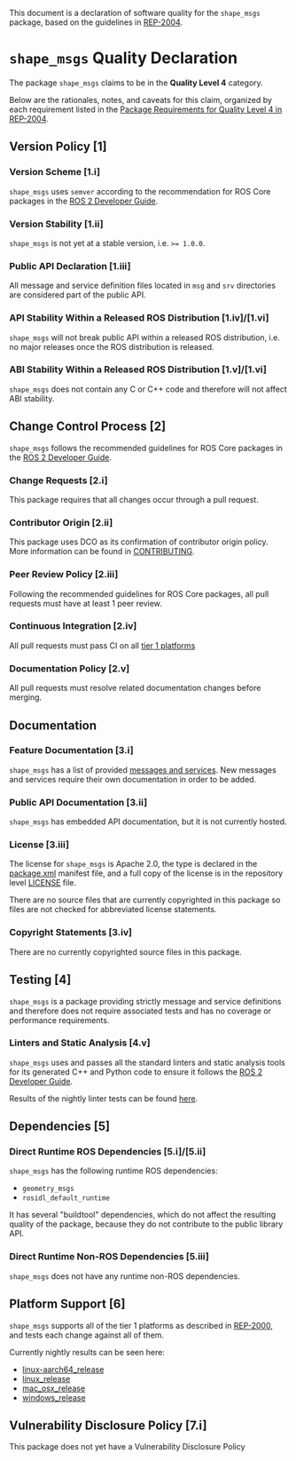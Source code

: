 This document is a declaration of software quality for the `shape_msgs` package, based on the guidelines in [REP-2004](https://www.ros.org/reps/rep-2004.html).

# `shape_msgs` Quality Declaration

The package `shape_msgs` claims to be in the **Quality Level 4** category.

Below are the rationales, notes, and caveats for this claim, organized by each requirement listed in the [Package Requirements for Quality Level 4 in REP-2004](https://www.ros.org/reps/rep-2004.html).

## Version Policy [1]

### Version Scheme [1.i]

`shape_msgs` uses `semver` according to the recommendation for ROS Core packages in the [ROS 2 Developer Guide](https://index.ros.org/doc/ros2/Contributing/Developer-Guide/#versioning).

### Version Stability [1.ii]

`shape_msgs` is not yet at a stable version, i.e. `>= 1.0.0`.

### Public API Declaration [1.iii]

All message and service definition files located in `msg` and `srv` directories are considered part of the public API.

### API Stability Within a Released ROS Distribution [1.iv]/[1.vi]

`shape_msgs` will not break public API within a released ROS distribution, i.e. no major releases once the ROS distribution is released.

### ABI Stability Within a Released ROS Distribution [1.v]/[1.vi]

`shape_msgs` does not contain any C or C++ code and therefore will not affect ABI stability.

## Change Control Process [2]

`shape_msgs` follows the recommended guidelines for ROS Core packages in the [ROS 2 Developer Guide](https://index.ros.org/doc/ros2/Contributing/Developer-Guide/#package-requirements).

### Change Requests [2.i]

This package requires that all changes occur through a pull request.

### Contributor Origin [2.ii]

This package uses DCO as its confirmation of contributor origin policy. More information can be found in [CONTRIBUTING](../CONTRIBUTING.md).

### Peer Review Policy [2.iii]

Following the recommended guidelines for ROS Core packages, all pull requests must have at least 1 peer review.

### Continuous Integration [2.iv]

All pull requests must pass CI on all [tier 1 platforms](https://www.ros.org/reps/rep-2000.html#support-tiers)

### Documentation Policy [2.v]

All pull requests must resolve related documentation changes before merging.

## Documentation

### Feature Documentation [3.i]

`shape_msgs` has a list of provided [messages and services](README.md).
New messages and services require their own documentation in order to be added.

### Public API Documentation [3.ii]

`shape_msgs` has embedded API documentation, but it is not currently hosted.

### License [3.iii]

The license for `shape_msgs` is Apache 2.0, the type is declared in the [package.xml](package.xml) manifest file, and a full copy of the license is in the repository level [LICENSE](../LICENSE) file.

There are no source files that are currently copyrighted in this package so files are not checked for abbreviated license statements.

### Copyright Statements [3.iv]

There are no currently copyrighted source files in this package.

## Testing [4]

`shape_msgs` is a package providing strictly message and service definitions and therefore does not require associated tests and has no coverage or performance requirements.

### Linters and Static Analysis [4.v]

`shape_msgs` uses and passes all the standard linters and static analysis tools for its generated C++ and Python code to ensure it follows the [ROS 2 Developer Guide](https://index.ros.org/doc/ros2/Contributing/Developer-Guide/#linters).

Results of the nightly linter tests can be found [here](http://build.ros2.org/view/Epr/job/Epr__common_interfaces__ubuntu_bionic_amd64/lastBuild/testReport/shape_msgs/).

## Dependencies [5]

### Direct Runtime ROS Dependencies [5.i]/[5.ii]

`shape_msgs` has the following runtime ROS dependencies:
* `geometry_msgs`
* `rosidl_default_runtime`

It has several "buildtool" dependencies, which do not affect the resulting quality of the package, because they do not contribute to the public library API.

### Direct Runtime Non-ROS Dependencies [5.iii]

`shape_msgs` does not have any runtime non-ROS dependencies.

## Platform Support [6]

`shape_msgs` supports all of the tier 1 platforms as described in [REP-2000](https://www.ros.org/reps/rep-2000.html#support-tiers), and tests each change against all of them.

Currently nightly results can be seen here:
* [linux-aarch64_release](https://ci.ros2.org/view/nightly/job/nightly_linux-aarch64_release/lastBuild/testReport/shape_msgs/)
* [linux_release](https://ci.ros2.org/view/nightly/job/nightly_linux_release/lastBuild/testReport/shape_msgs/)
* [mac_osx_release](https://ci.ros2.org/view/nightly/job/nightly_osx_release/lastBuild/testReport/shape_msgs/)
* [windows_release](https://ci.ros2.org/view/nightly/job/nightly_win_rel/lastBuild/testReport/shape_msgs/)

## Vulnerability Disclosure Policy [7.i]

This package does not yet have a Vulnerability Disclosure Policy
